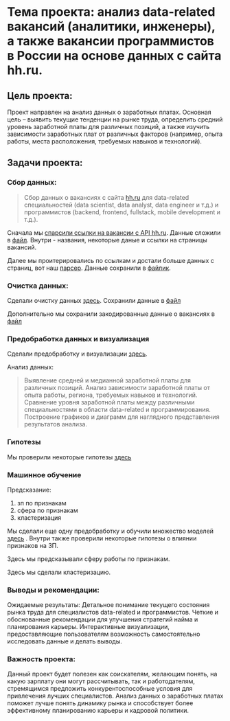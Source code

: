  # Тема проекта: анализ data-related вакансий (аналитики, инженеры), а также вакансии программистов в России на основе данных с сайта hh.ru. 

## Цель проекта:
Проект направлен на анализ данных о заработных платах. Основная цель – выявить текущие тенденции на рынке труда, определить средний уровень заработной платы для различных позиций, а также изучить зависимости заработных плат от различных факторов (например, опыта работы, места расположения, требуемых навыков и технологий).

## Задачи проекта:

### Сбор данных:

> Сбор данных о вакансиях с сайта [hh.ru](https://hh.ru/) для data-related специальностей (data scientist, data analyst, data engineer и т.д.) и программистов (backend, frontend, fullstack, mobile development и т.д.).

Сначала мы [спарсили ссылки на вакансии с API hh.ru](https://github.com/Aurumlin/Personal_repository/blob/main/API%20parsing.ipynb). Данные сложили в [файл](https://github.com/Aurumlin/Personal_repository/blob/main/Parsed%20data/from_api.xls). Внутри - названия, некоторые даные и ссылки на страницы вакансий. 

Далее мы проитерировались по ссылкам и достали больше данных с страниц, вот наш [парсер](https://github.com/Aurumlin/Personal_repository/blob/main/Parser.ipynb). Данные сохранили в [файлик](https://github.com/Aurumlin/Personal_repository/blob/main/Parsed%20data/for_cleaning2.xls).


### Очистка данных:

Cделали очистку данных [здесь](https://github.com/Aurumlin/Personal_repository/blob/main/Data_cleaner.ipynb). Сохранили данные в [файл](https://github.com/Aurumlin/Personal_repository/blob/main/Parsed%20data/final.xls)
[]()

Дополнительно мы сохранили закодированные данные о вакансиях в [файл](https://github.com/Aurumlin/Personal_repository/blob/main/Parsed%20data/role_decoder.csv)

### Предобработка данных и визуализация

Сделали предобработку и визуализации [здесь](https://github.com/Aurumlin/Personal_repository/blob/main/EDA_part%20(2).ipynb).



Анализ данных:

>Выявление средней и медианной заработной платы для различных позиций.
>Анализ зависимости заработной платы от опыта работы, региона, требуемых навыков и технологий.
>Сравнение уровня заработной платы между различными специальностями в области data-related и программирования.
>Построение графиков и диаграмм для наглядного представления результатов анализа.

### Гипотезы

Мы проверили некоторые гипотезы [здесь](https://github.com/Aurumlin/Personal_repository/blob/main/Hypothesis.ipynb)

### Машинное обучение

Предсказание:
1) зп по признакам
2) сфера по признакам
3) кластеризация

Мы сделали еще одну предобработку и обучили множество моделей [здесь](https://github.com/Aurumlin/Personal_repository/blob/main/ML.ipynb) . 
Внутри также проверили некоторые гипотезы о влиянии признаков на ЗП. 

Здесь мы предсказывали сферу работы по признакам. 

Здесь мы сделали кластеризацию.

### Выводы и рекомендации:



Ожидаемые результаты:
Детальное понимание текущего состояния рынка труда для специалистов data-related и программистов.
Четкие и обоснованные рекомендации для улучшения стратегий найма и планирования карьеры.
Интерактивные визуализации, предоставляющие пользователям возможность самостоятельно исследовать данные и делать выводы.
### Важность проекта:

Данный проект будет полезен как соискателям, желающим понять, на какую зарплату они могут рассчитывать, так и работодателям, стремящимся предложить конкурентоспособные условия для привлечения лучших специалистов. Анализ данных о заработных платах поможет лучше понять динамику рынка и способствует более эффективному планированию карьеры и кадровой политики.



